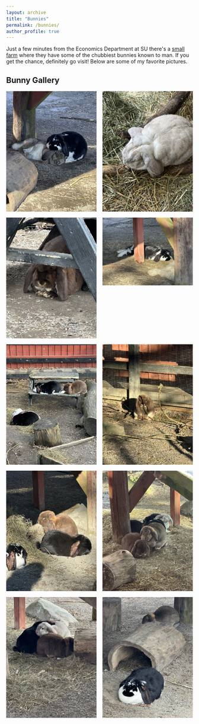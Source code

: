 ```yaml
---
layout: archive
title: "Bunnies"
permalink: /bunnies/
author_profile: true
---
```


Just a few minutes from the Economics Department at SU there's a [small farm](https://storaskuggans4hgard.se/) where they have some of the chubbiest bunnies known to man. If you get the chance, definitely go visit! Below are some of my favorite pictures.

<h2>Bunny Gallery</h2>
<div style="display: grid; grid-template-columns: repeat(2, 1fr); gap: 16px;">
  <img src="images/bunnies/199E9483-4A8D-4BD5-BF58-922E3392D569_1_105_c.jpeg" alt="Bunny" style="width: 100%; height: auto;">
  <img src="images/bunnies/1A0B2BE9-6A5E-4921-B6F3-EFD0C4CFD73A_1_105_c.jpeg" alt="Bunny" style="width: 100%; height: auto;">
  <img src="images/bunnies/42B23398-C303-4D2B-A9B5-F0F71C651929_1_105_c.jpeg" alt="Bunny" style="width: 100%; height: auto;">
  <img src="images/bunnies/59BB7C6B-10D4-4349-9AB6-98B890D235FC_1_105_c.jpeg" alt="Bunny" style="width: 100%; height: auto;">
  <img src="images/bunnies/77631EDF-CE7A-48E5-9EF7-0FAC367DA6F2_1_105_c.jpeg" alt="Bunny" style="width: 100%; height: auto;">
  <img src="images/bunnies/925A50BA-6CBE-4A38-B059-F2CE67B177F3_1_105_c.jpeg" alt="Bunny" style="width: 100%; height: auto;">
  <img src="images/bunnies/A55B077A-8A94-4BF6-A40C-7145151F61E4_1_105_c.jpeg" alt="Bunny" style="width: 100%; height: auto;">
  <img src="images/bunnies/C03EA57F-DE68-4DFD-9FE2-D577EF1D1920_1_105_c.jpeg" alt="Bunny" style="width: 100%; height: auto;">
  <img src="images/bunnies/C1C8843E-FFE0-4A9F-B28A-616A7ABC64EB_1_105_c.jpeg" alt="Bunny" style="width: 100%; height: auto;">
  <img src="images/bunnies/C4CF6B6A-3FB9-42C6-9F47-6732CA1B7ED6_1_105_c.jpeg" alt="Bunny" style="width: 100%; height: auto;">
</div>
